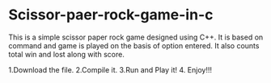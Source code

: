 # Scissor-paer-rock-game-in-c
This is a simple scissor paper rock game designed using C++. It is based on command and game is played on the basis of option entered. It also counts total win and lost along with score.

1.Download the file.
2.Compile it.
3.Run and Play it!
4. Enjoy!!!
